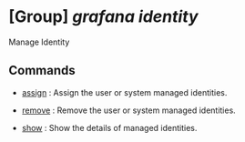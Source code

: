 # [Group] _grafana identity_

Manage Identity

## Commands

- [assign](/Commands/grafana/identity/_assign.md)
: Assign the user or system managed identities.

- [remove](/Commands/grafana/identity/_remove.md)
: Remove the user or system managed identities.

- [show](/Commands/grafana/identity/_show.md)
: Show the details of managed identities.
